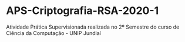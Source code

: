 # APS-Criptografia-RSA-2020-1
 Atividade Prática Supervisionada realizada no 2º Semestre do curso de Ciência da Computação - UNIP Jundiaí
